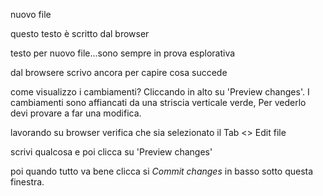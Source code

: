nuovo file

questo testo è scritto dal browser  

testo per nuovo file...sono sempre in prova esplorativa

dal browsere scrivo ancora per capire cosa succede

come visualizzo i cambiamenti? Cliccando in alto su 'Preview changes'. I cambiamenti sono affiancati da una striscia verticale verde,
Per vederlo devi provare a far una modifica.

lavorando su browser verifica che sia selezionato il Tab <> Edit file 

scrivi qualcosa e poi clicca su 'Preview changes'

poi quando tutto va bene clicca si *Commit changes* in basso sotto questa finestra.
